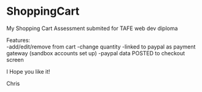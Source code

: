 # ShoppingCart
My Shopping Cart Assessment submited for TAFE web dev diploma 

Features:  
-add/edit/remove from cart
-change quantity 
-linked to paypal as payment gateway (sandbox accounts set up)
-paypal data POSTED to checkout screen 

I Hope you like it! 

Chris 
